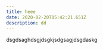 ```yaml
---
title: heee
date: 2020-02-20T05:42:21.651Z
description: dd
---
```

dsgdsaghdsgjdsgkjsdgsagjdsgdaskg
